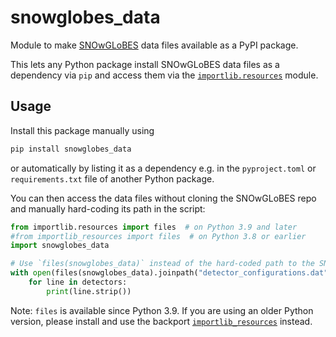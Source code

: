 # snowglobes_data

Module to make [SNOwGLoBES](https://github.com/SNOwGLoBES/snowglobes) data files available as a PyPI package.

This lets any Python package install SNOwGLoBES data files as a dependency via `pip` and access them via the [`importlib.resources`](https://docs.python.org/3/library/importlib.resources.html) module.

## Usage

Install this package manually using
```bash
pip install snowglobes_data
```
or automatically by listing it as a dependency e.g. in the `pyproject.toml` or `requirements.txt` file of another Python package.

You can then access the data files without cloning the SNOwGLoBES repo and manually hard-coding its path in the script:
```Python
from importlib.resources import files  # on Python 3.9 and later
#from importlib_resources import files  # on Python 3.8 or earlier
import snowglobes_data

# Use `files(snowglobes_data)` instead of the hard-coded path to the SNOwGLoBES repo:
with open(files(snowglobes_data).joinpath("detector_configurations.dat")) as detectors:
    for line in detectors:
        print(line.strip())
```

Note: `files` is available since Python 3.9. If you are using an older Python version, please install and use the backport [`importlib_resources`](https://pypi.org/project/importlib-resources/) instead.